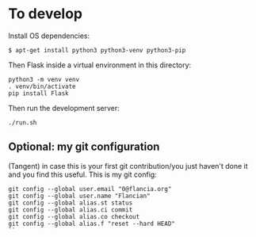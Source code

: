 # To develop

Install OS dependencies:
```
$ apt-get install python3 python3-venv python3-pip
```

Then Flask inside a virtual environment in this directory:
```
python3 -m venv venv
. venv/bin/activate
pip install Flask
```

Then run the development server:
```
./run.sh
```

## Optional: my git configuration

(Tangent) in case this is your first git contribution/you just haven't done it and you find this useful. This is my git config:

```
git config --global user.email "0@flancia.org"
git config --global user.name "Flancian"
git config --global alias.st status
git config --global alias.ci commit
git config --global alias.co checkout
git config --global alias.f "reset --hard HEAD"
``
